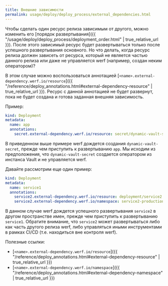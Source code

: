 ```yaml
---
title: Внешние зависимости
permalink: usage/deploy/deploy_process/external_dependencies.html
---
```


Чтобы сделать один ресурс релиза зависимым от другого, можно изменить его [порядок развертывания]({{ "/usage/deploy/deploy_process/deployment_order.html" | true_relative_url }}). После этого зависимый ресурс будет развертываться только после успешного развертывания основного. Но что делать, когда ресурс релиза должен зависеть от ресурса, который не является частью данного релиза или даже не управляется werf (например, создан неким оператором)?

В этом случае можно воспользоваться аннотацией [`<name>.external-dependency.werf.io/resource`]({{ "/reference/deploy_annotations.html#external-dependency-resource" | true_relative_url }}). Ресурс с данной аннотацией не будет развернут, пока не будет создана и готова заданная внешняя зависимость.

Пример:
```yaml
kind: Deployment
metadata:
  name: app
  annotations:
    secret.external-dependency.werf.io/resource: secret/dynamic-vault-secret
```

В приведенном выше примере werf дождется создания `dynamic-vault-secret`, прежде чем приступить к развертыванию `app`. Мы исходим из предположения, что `dynamic-vault-secret` создается оператором из инстанса Vault и не управляется werf.

Давайте рассмотрим еще один пример:
```yaml
kind: Deployment
metadata:
  name: service1
  annotations:
    service2.external-dependency.werf.io/resource: deployment/service2
    service2.external-dependency.werf.io/namespace: service2-production
```

В данном случае werf дождется успешного развертывания `service2` в другом пространстве имен, прежде чем приступить к развертыванию `service1`. Обратите внимание, что `service2` может развертываться либо как часть другого релиза werf, либо управляться иными инструментами в рамках CI/CD (т.е. находиться вне контроля werf).

Полезные ссылки:
* [`<name>.external-dependency.werf.io/resource`]({{ "/reference/deploy_annotations.html#external-dependency-resource" | true_relative_url }})
* [`<name>.external-dependency.werf.io/namespace`]({{ "/reference/deploy_annotations.html#external-dependency-namespace" | true_relative_url }})
